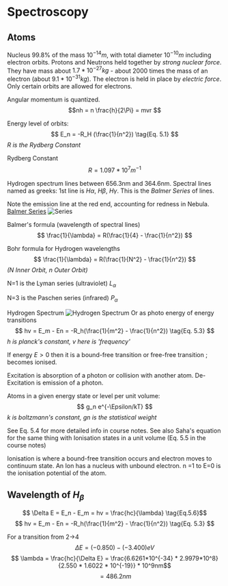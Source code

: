 # Spectroscopy

## Atoms

Nucleus 99.8% of the mass $10^{-14}m$, with total diameter $10^{-10}m$ including electron orbits.
Protons and Neutrons held together by _strong nuclear force_.  They have mass about $1.7*10^{-27}kg$ - about 2000 times the mass of an electron (about $9.1*10^{-31}kg$).  The electron is held in place by _electric force_.  Only certain orbits are allowed for electrons.

Angular momentum is quantized.
$$nh = n \frac{h}{2\Pi} = mvr $$

Energy level of orbits:
$$ E_n = -R_H (\frac{1}{n^2}) \tag{Eq. 5.1} $$
_R is the Rydberg Constant_

Rydberg Constant
$$ R = 1.097*10^{7}m^{-1} \tag{Eq. 5.2} $$

Hydrogen spectrum lines between 656.3nm and 364.6nm.  Spectral lines named as greeks: 1st line is $H\alpha$, $H\beta$, $H\gamma$.  This is the _Balmer Series_ of lines.

Note the emission line at the red end, accounting for redness in Nebula.
[Balmer Series](https://en.wikipedia.org/wiki/Balmer_series)
![Series](https://upload.wikimedia.org/wikipedia/commons/2/21/Visible_spectrum_of_hydrogen.jpg)

Balmer's formula (wavelength of spectral lines)
$$ \frac{1}{\lambda} = R(\frac{1}{4} - \frac{1}{n^2}) $$

Bohr formula for Hydrogen wavelengths
$$ \frac{1}{\lambda} = R(\frac{1}{N^2} - \frac{1}{n^2}) $$
_(N Inner Orbit, n Outer Orbit)_

N=1 is the Lyman series (ultraviolet) $L_\alpha$

N=3 is the Paschen series (infrared) $P_\alpha$

Hydrogen Spectrum
![Hydrogen Spectrum](https://upload.wikimedia.org/wikipedia/commons/thumb/4/41/Hydrogen_spectrum.svg/2880px-Hydrogen_spectrum.svg.png)
Or as photo energy of energy transitions
$$ hv = E_m - En = -R_h(\frac{1}{m^2} - \frac{1}{n^2}) \tag{Eq. 5.3} $$
_h is planck's constant, v here is 'frequency'_

If energy $E > 0$ then it is a bound-free transition or free-free transition ; becomes ionised.

Excitation is absorption of a photon or collision with another atom. De-Excitation is emission of a photon.

Atoms in a given energy state or level per unit volume:
$$ g_n e^{-\Epsilon/kT} $$
_k is boltzmann's constant, gn is the statistical weight_

See Eq. 5.4 for more detailed info in course notes.  See also Saha's equation for the same thing with Ionisation states in a unit volume (Eq. 5.5 in the course notes)

Ionisation is where a bound-free transition occurs and electron moves to continuum state.  An Ion has a nucleus with unbound electron. n =1 to E=0 is the ionisation potential of the atom.

## Wavelength of $H_\beta$

$$ \Delta E = E_n - E_m = hv = \frac{hc}{\lambda} \tag{Eq.5.6}$$
$$ hv = E_m - En = -R_h(\frac{1}{m^2} - \frac{1}{n^2}) \tag{Eq. 5.3} $$

For a transition from 2->4
$$ \Delta E = (-0.850) - (-3.400) eV $$
$$ \lambda = \frac{hc}{\Delta E} = \frac{6.6261*10^{-34} * 2.9979*10^8}{2.550 * 1.6022 * 10^{-19}} * 10^9nm$$
$$ = 486.2nm $$